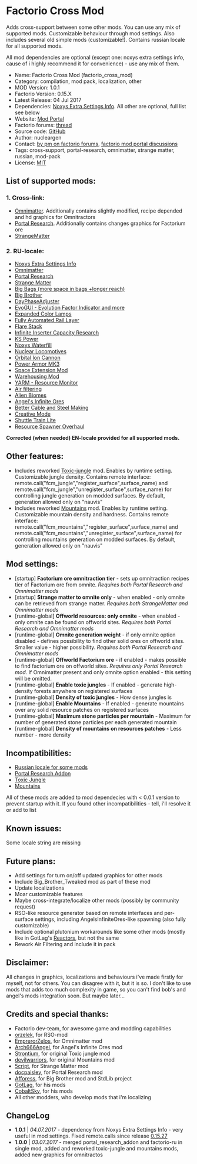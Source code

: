 Factorio Cross Mod
===
Adds cross-support between some other mods. You can use any mix of supported mods. Customizable behaviour through mod settings. Also includes several old simple mods (customizable!). Contains russian locale for all supported mods.

All mod dependencies are optional (except one: noxys extra settings info, cause of i highly recommend it for convenience) - use any mix of them.

+ Name: Factorio Cross Mod (factorio_cross_mod)
+ Category: compilation, mod pack, localization, other
+ MOD Version: 1.0.1
+ Factorio Version: 0.15.X
+ Latest Release: 04 Jul 2017
+ Dependencies: [Noxys Extra Settings Info](https://mods.factorio.com/mods/CobaltSky/Noxys_Extra_Settings_Info). All other are optional, full list see below
+ Website: [Mod Portal](https://mods.factorio.com/mods/nucleargen/factorio_cross_mod)
+ Factorio forums: [thread](https://forums.factorio.com/viewtopic.php?f=94&t=50522)
+ Source code: [GitHub](https://github.com/nucleargen/factorio_cross_mod)
+ Author: nucleargen
+ Contact: [by pm on factorio forums](https://forums.factorio.com/ucp.php?i=pm&mode=compose&u=20136), [factorio mod portal discussions](https://mods.factorio.com/mods/nucleargen/factorio_cross_mod/discussion)
+ Tags: cross-support, portal-research, omnimatter, strange matter, russian, mod-pack
+ License: [MIT](https://opensource.org/licenses/MIT)

## List of supported mods:
### 1. Cross-link:
+ [Omnimatter](https://mods.factorio.com/mods/EmperorZelos/omnimatter).
Additionally contains slightly modified, recipe depended and hd graphics for Omnitractors
+ [Portal Research](https://mods.factorio.com/mods/docpaisley/portal-research).
Additionally contains changes graphics for Factorium ore
+ [StrangeMatter](https://mods.factorio.com/mods/5cript/StrangeMatter)
### 2. RU-locale:
+ [Noxys Extra Settings Info](https://mods.factorio.com/mods/CobaltSky/Noxys_Extra_Settings_Info)
+ [Omnimatter](https://mods.factorio.com/mods/EmperorZelos/omnimatter)
+ [Portal Research](https://mods.factorio.com/mods/docpaisley/portal-research)
+ [Strange Matter](https://mods.factorio.com/mods/5cript/StrangeMatter)
+ [Big Bags (more space in bags +longer reach)](https://mods.factorio.com/mods/binbinhfr/BigBags)
+ [Big Brother](https://mods.factorio.com/mods/Afforess/Big_Brother)
+ [DayPhaseAdjuster](https://mods.factorio.com/mods/AliceTheGorgon/DayPhaseAdjuster)
+ [EvoGUI - Evolution Factor Indicator and more](https://mods.factorio.com/mods/Narc/EvoGUI)
+ [Expanded Color Lamps](https://mods.factorio.com/mods/Klonan/Expanded_Color_Lamps)
+ [Fully Automated Rail Layer](https://mods.factorio.com/mods/Choumiko/FARL)
+ [Flare Stack](https://mods.factorio.com/mods/GotLag/Flare%20Stack)
+ [Infinite Inserter Capacity Research](https://mods.factorio.com/mods/Emmote/InfiniteInserterCapacity_Research)
+ [KS Power](https://mods.factorio.com/mods/Klonan/KS_Power)
+ [Noxys Waterfill](https://mods.factorio.com/mods/CobaltSky/Noxys_Waterfill)
+ [Nuclear Locomotives](https://mods.factorio.com/mods/GotLag/Nuclear%20Locomotives)
+ [Orbital Ion Cannon](https://mods.factorio.com/mods/Supercheese/Orbital%20Ion%20Cannon)
+ [Power Armor MK3](https://mods.factorio.com/mods/jimmy_1283/Power%20Armor%20MK3)
+ [Space Extension Mod](https://mods.factorio.com/mods/LordKTor/SpaceMod)
+ [Warehousing Mod](https://mods.factorio.com/mods/kingarthur/Warehousing%20v15)
+ [YARM - Resource Monitor](https://mods.factorio.com/mods/Narc/YARM)
+ [Air filtering](https://mods.factorio.com/mods/Schorty/air-filtering)
+ [Alien Biomes](https://mods.factorio.com/mods/Earendel/alien-biomes)
+ [Angel's Infinite Ores](https://mods.factorio.com/mods/Arch666Angel/angelsinfiniteores)
+ [Better Cable and Steel Making](https://mods.factorio.com/mods/LaVADraGoN/cableSteelMaking)
+ [Creative Mode](https://mods.factorio.com/mods/Mooncat/creative-mode)
+ [Shuttle Train Lite](https://mods.factorio.com/mods/folk/folk-shuttle)
+ [Resource Spawner Overhaul](https://mods.factorio.com/mods/orzelek/rso-mod)

**Corrected (when needed) EN-locale provided for all supported mods.**

## Other features:
+ Includes reworked [Toxic-jungle](https://mods.factorio.com/mods/nucleargen/toxic-jungle) mod. Enables by runtime setting. Customizable jungle density.
Contains remote interface: remote.call("fcm_jungle","register_surface",surface_name) and remote.call("fcm_jungle","unregister_surface",surface_name) for controlling jungle generation on modded surfaces. By default, generation allowed only on "nauvis"
+ Includes reworked [Mountains](https://mods.factorio.com/mods/nucleargen/Mountains-up) mod. Enables by runtime setting. Customizable mountain density and hardness.
Contains remote interface: remote.call("fcm_mountains","register_surface",surface_name) and remote.call("fcm_mountains","unregister_surface",surface_name) for controlling mountains generation on modded surfaces. By default, generation allowed only on "nauvis"

## Mod settings:
+ [startup] **Factorium ore omnitraction tier** - sets up omnitraction recipes tier of Factorium ore from omnite. *Requires both Portal Research and Omnimatter mods*
+ [startup] **Strange matter to omnite only** - when enabled - only omnite can be retrieved from strange matter. *Requires both StrangeMatter and Omnimatter mods*
+ [runtime-global] **Offworld resources: only omnite** - when enabled - only omnite can be found on offworld sites. *Requires both Portal Research and Omnimatter mods*
+ [runtime-global] **Omnite generation weight** - if only omnite option disabled - defines possibility to find other solid ores on offworld sites. Smaller value - higher possibility. *Requires both Portal Research and Omnimatter mods*
+ [runtime-global] **Offworld Factorium ore** - if enabled - makes possible to find factorium ore on offworld sites. *Requires only Portal Research mod*. If Omnimatter present and only omnite option enabled - this setting will be omitted.
+ [runtime-global] **Enable toxic jungles** - If enabled - generate high-density forests anywhere on registered surfaces
+ [runtime-global] **Density of toxic jungles** - How dense jungles is
+ [runtime-global] **Enable Mountains** - If enabled - generate mountains over any solid resource patches on registered surfaces
+ [runtime-global] **Maximum stone particles per mountain** - Maximum for number of generated stone particles per each generated mountain
+ [runtime-global] **Density of mountains on resources patches** - Less number - more density

## Incompatibilities:
+ [Russian locale for some mods](https://mods.factorio.com/mods/nucleargen/factorio-ru)
+ [Portal Research Addon](https://mods.factorio.com/mods/nucleargen/portal-research-addon)
+ [Toxic Jungle](https://mods.factorio.com/mods/nucleargen/toxic-jungle)
+ [Mountains](https://mods.factorio.com/mods/nucleargen/Mountains-up)

All of these mods are added to mod dependecies with < 0.0.1 version to prevent startup with it.
If you found other incompatibilities - tell, i'll resolve it or add to list

## Known issues:
Some locale string are missing

## Future plans:
+ Add settings for turn on/off updated graphics for other mods
+ Include Big_Brother_Tweaked mod as part of these mod
+ Update localizations
+ Moar customizable features
+ Maybe cross-integrate/localize other mods (possibly by community request)
+ RSO-like resource generator based on remote interfaces and per-surface settings, including AngelsInfiniteOres-like spawning (also fully customizable)
+ Include optional plutonium workarounds like some other mods (mostly like in GotLag's [Reactors](https://mods.factorio.com/mods/GotLag/Reactors), but not the same
+ Rework Air Filtering and include it in pack

## Disclaimer:
All changes in graphics, localizations and behaviours i've made firstly for myself, not for others. You can disagree with it, but it is so. I don't like to use mods that adds too much complexity in game, so you can't find bob's and angel's mods integration soon. But maybe later...

## Credits and special thanks:
+ Factorio dev-team, for awesome game and modding capabilities
+ [orzelek](https://forums.factorio.com/memberlist.php?mode=viewprofile&u=6678), for RSO-mod
+ [EmprerorZelos](https://forums.factorio.com/memberlist.php?mode=viewprofile&u=14860), for Omnimatter mod
+ [Arch666Angel](https://forums.factorio.com/memberlist.php?mode=viewprofile&u=10813), for Angel's Infinite Ores mod
+ [Strontium](https://forums.factorio.com/memberlist.php?mode=viewprofile&u=5715), for original Toxic jungle mod
+ [devilwarriors](https://forums.factorio.com/memberlist.php?mode=viewprofile&u=12534), for original Mountains mod
+ [5cript](https://forums.factorio.com/memberlist.php?mode=viewprofile&u=25384), for Strange Matter mod
+ [docpaisley](https://forums.factorio.com/memberlist.php?mode=viewprofile&u=17116), for Portal Research mod
+ [Afforess](https://forums.factorio.com/memberlist.php?mode=viewprofile&u=7073), for Big Brother mod and StdLib project
+ [GotLag](https://forums.factorio.com/memberlist.php?mode=viewprofile&u=1561), for his mods
+ [CobaltSky](https://mods.factorio.com/mods/CobaltSky), for his mods
+ All other modders, who develop mods that i'm localizing


ChangeLog
---

+ **1.0.1** | *04.07.2017* - dependency from Noxys Extra Settings Info - very useful in mod settings. Fixed remote.calls since release [0.15.27](https://forums.factorio.com/viewtopic.php?f=3&t=50528)
+ **1.0.0** | *03.07.2017* - merged portal_research_addon and factorio-ru in single mod, added and reworked toxic-jungle and mountains mods, added new graphics for omnitractos